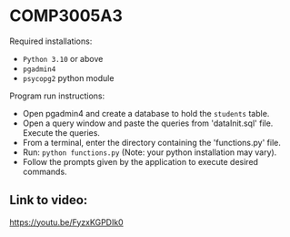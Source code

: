 # COMP3005A3

Required installations:
*  ```Python 3.10``` or above
*  ```pgadmin4```
*  ```psycopg2``` python module

Program run instructions:
* Open pgadmin4 and create a database to hold the ```students``` table.
* Open a query window and paste the queries from 'dataInit.sql' file. Execute the queries.
* From a terminal, enter the directory containing the 'functions.py' file.
* Run: ```python functions.py``` (Note: your python installation may vary).
* Follow the prompts given by the application to execute desired commands. 


## Link to video:
https://youtu.be/FyzxKGPDIk0
